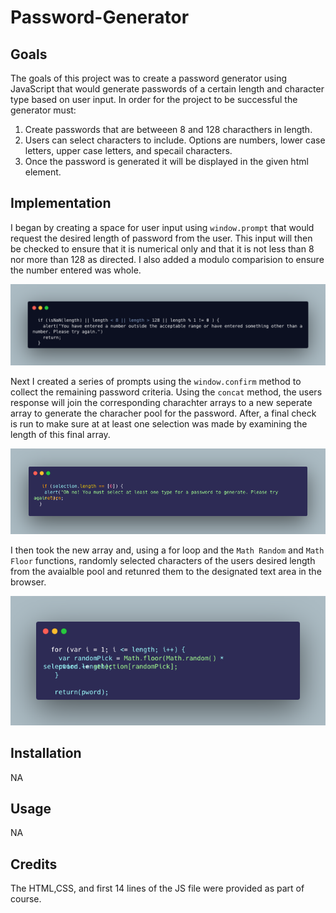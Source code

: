 # Password-Generator

## Goals
The goals of this project was to create a password generator using JavaScript that would generate passwords of a certain length and character type based on user input. In order for the project to be successful the generator must:

1. Create passwords that are betweeen 8 and 128 characthers in length. 
2. Users can select characters to include. Options are numbers, lower case letters, upper case letters, and specail characters. 
3. Once the password is generated it will be displayed in the given html element. 

## Implementation

I began by creating a space for user input using `window.prompt` that would request the desired length of password from the user. This input will then be checked to ensure that it is numerical only and that it is not less than 8 nor more than 128 as directed. I also added a modulo comparision to ensure the number entered was whole. 

![alt text](./assets/lengthCheck.png)

Next I created a series of prompts using the `window.confirm` method to collect the remaining password criteria.  Using the `concat` method, the users response will join the corresponding charachter arrays to a new seperate array to generate the characher pool for the password. After, a final check is run to make sure at at least one selection was made by examining the length of this final array. 

![alt text](./assets/arrayCheck.png)

 I then took the new array and, using a for loop and the `Math Random` and `Math Floor` functions, randomly selected characters of the users desired length from the avaialble pool and retunred them to the designated text area in the browser. 

 ![alt text](./assets/forLoop.png)
        

## Installation
NA

## Usage
NA

## Credits
The HTML,CSS, and first 14 lines of the JS file were provided as part of course. 
